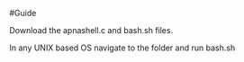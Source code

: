 #Guide

Download the apnashell.c and bash.sh files.

In any UNIX based OS navigate to the folder and run bash.sh 
